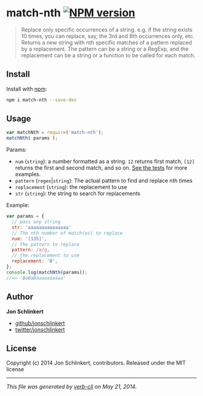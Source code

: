 # match-nth [![NPM version](https://badge.fury.io/js/match-nth.png)](http://badge.fury.io/js/match-nth)

> Replace only specific occurrences of a string. e.g. if the string exists 10 times, you can replace, say, the 3rd and 8th occurrences only, etc. Returns a new string with nth specific matches of a pattern replaced by a replacement. The pattern can be a string or a RegExp, and the replacement can be a string or a function to be called for each match.

## Install
Install with [npm](npmjs.org):

```bash
npm i match-nth --save-dev
```

## Usage

```js
var matchNth = require('match-nth');
matchNth( params );
```

Params:

* `num` (`string`): a number formatted as a string. `12` returns first match, `[12]` returns the first and second match, and so on. [See the tests](./test/test.js) for more examples.
* `pattern` (`regex`|`string`):  The actual pattern to find and replace nth times
* `replacement` (`string`): the replacement to use
* `str` (`string`): the string to search for replacements

Example:

```js
var params = {
  // pass any string
  str: 'aaaaaaaaaaaaaaa'
  // The nth number of match(es) to replace
  num: '[135]',
  // The pattern to replace
  pattern: /a/g,
  // the replacement to use
  replacement: 'B',
};
console.log(matchNth(params));
//=> 'BaBaBaaaaaaaaaa'
```

## Author

**Jon Schlinkert**

+ [github/jonschlinkert](https://github.com/jonschlinkert)
+ [twitter/jonschlinkert](http://twitter.com/jonschlinkert)

## License
Copyright (c) 2014 Jon Schlinkert, contributors.
Released under the MIT license

***

_This file was generated by [verb-cli](https://github.com/assemble/verb-cli) on May 21, 2014._